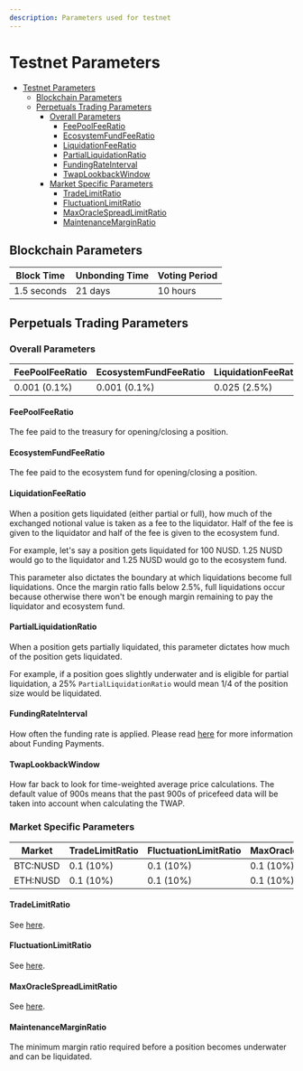 ```yaml
---
description: Parameters used for testnet
---
```


# Testnet Parameters

- [Testnet Parameters](#testnet-parameters)
  - [Blockchain Parameters](#blockchain-parameters)
  - [Perpetuals Trading Parameters](#perpetuals-trading-parameters)
    - [Overall Parameters](#overall-parameters)
      - [FeePoolFeeRatio](#feepoolfeeratio)
      - [EcosystemFundFeeRatio](#ecosystemfundfeeratio)
      - [LiquidationFeeRatio](#liquidationfeeratio)
      - [PartialLiquidationRatio](#partialliquidationratio)
      - [FundingRateInterval](#fundingrateinterval)
      - [TwapLookbackWindow](#twaplookbackwindow)
    - [Market Specific Parameters](#market-specific-parameters)
      - [TradeLimitRatio](#tradelimitratio)
      - [FluctuationLimitRatio](#fluctuationlimitratio)
      - [MaxOracleSpreadLimitRatio](#maxoraclespreadlimitratio)
      - [MaintenanceMarginRatio](#maintenancemarginratio)

## Blockchain Parameters

| Block Time  | Unbonding Time | Voting Period |
|-------------|----------------|---------------|
| 1.5 seconds | 21 days        | 10 hours      |

## Perpetuals Trading Parameters

### Overall Parameters

| FeePoolFeeRatio | EcosystemFundFeeRatio | LiquidationFeeRatio | PartialLiquidationRatio | FundingRateInterval | TwapLookbackWindow |
|-----------------|-----------------------|---------------------|-------------------------|---------------------|--------------------|
| 0.001 (0.1%)    | 0.001 (0.1%)          | 0.025 (2.5%)        | 0.25 (25%)              | 30 minutes          | 900 seconds        |

#### FeePoolFeeRatio

The fee paid to the treasury for opening/closing a position.

#### EcosystemFundFeeRatio

The fee paid to the ecosystem fund for opening/closing a position.

#### LiquidationFeeRatio

When a position gets liquidated (either partial or full), how much of the exchanged notional value is taken as a fee to the liquidator. Half of the fee is given to the liquidator and half of the fee is given to the ecosystem fund.

For example, let's say a position gets liquidated for 100 NUSD. 1.25 NUSD would go to the liquidator and 1.25 NUSD would go to the ecosystem fund.

This parameter also dictates the boundary at which liquidations become full liquidations. Once the margin ratio falls below 2.5%, full liquidations occur because otherwise there won't be enough margin remaining to pay the liquidator and ecosystem fund.

#### PartialLiquidationRatio

When a position gets partially liquidated, this parameter dictates how much of the position gets liquidated.

For example, if a position goes slightly underwater and is eligible for partial liquidation, a 25% `PartialLiquidationRatio` would mean 1/4 of the position size would be liquidated.

#### FundingRateInterval

How often the funding rate is applied. Please read [here](../content/perps.md#funding-payments) for more information about Funding Payments.

#### TwapLookbackWindow

How far back to look for time-weighted average price calculations. The default value of 900s means that the past 900s of pricefeed data will be taken into account when calculating the TWAP.

### Market Specific Parameters

| Market   | TradeLimitRatio | FluctuationLimitRatio | MaxOracleSpreadRatio | MaintenanceMarginRatio |
|----------|-----------------|-----------------------|----------------------|------------------------|
| BTC:NUSD | 0.1 (10%)       | 0.1 (10%)             | 0.1 (10%)            | 0.0625 (6.25%)         |
| ETH:NUSD | 0.1 (10%)       | 0.1 (10%)             | 0.1 (10%)            | 0.0625 (6.25%)         |

#### TradeLimitRatio

See [here](../content/perps.md#trade-limit-ratio).

#### FluctuationLimitRatio

See [here](../content/perps.md#fluctuation-limit-ratio).

#### MaxOracleSpreadLimitRatio

See [here](../content/perps.md#max-oracle-spread-limit-ratio).

#### MaintenanceMarginRatio

The minimum margin ratio required before a position becomes underwater and can be liquidated.
